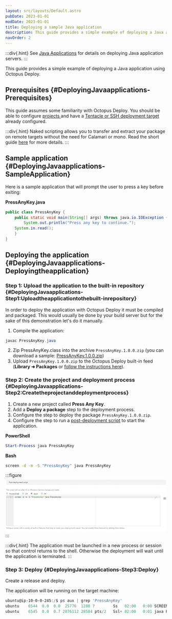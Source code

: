 ```yaml
---
layout: src/layouts/Default.astro
pubDate: 2023-01-01
modDate: 2023-01-01
title: Deploying a sample Java application
description: This guide provides a simple example of deploying a Java application with Octopus Deploy.
navOrder: 2
---
```


:::div{.hint}
See [Java Applications](/docs/deployments/java) for details on deploying Java application servers.
:::

This guide provides a simple example of deploying a Java application using Octopus Deploy.

## Prerequisites {#DeployingJavaapplications-Prerequisites}

This guide assumes some familiarity with Octopus Deploy.  You should be able to configure [projects ](/docs/projects/)and have a [Tentacle or SSH deployment target](/docs/infrastructure) already configured.

:::div{.hint}
Naked scripting allows you to transfer and extract your package on remote targets without the need for Calamari or mono. Read the short guide [here](/docs/deployments/custom-scripts) for more details.
:::

## Sample application {#DeployingJavaapplications-SampleApplication}

Here is a sample application that will prompt the user to press a key before exiting:

**PressAnyKey.java**

```java
public class PressAnyKey {
    public static void main(String[] args) throws java.io.IOException {
        System.out.println("Press any key to continue.");
	System.in.read();
    }
}
```

## Deploying the application {#DeployingJavaapplications-Deployingtheapplication}

### Step 1: Upload the application to the built-in repository {#DeployingJavaapplications-Step1:Uploadtheapplicationtothebuilt-inrepository}

In order to deploy the application with Octopus Deploy it must be compiled and packaged. This would usually be done by your build server but for the sake of this demonstration let's do it manually.

1. Compile the application:

```powershell
javac PressAnyKey.java
```
2. Zip PressAnyKey.class into the archive `PressAnyKey.1.0.0.zip` (you can download a sample: [PressAnyKey.1.0.0.zip](https://download.octopusdeploy.com/demo/PressAnyKey.1.0.0.zip))
3. Upload `PressAnyKey.1.0.0.zip` to the Octopus Deploy built-in feed (**Library ➜ Packages** or [follow the instructions here](/docs/packaging-applications/package-repositories/built-in-repository/#pushing-packages-to-the-built-in-repository)).

### Step 2: Create the project and deployment process {#DeployingJavaapplications-Step2:Createtheprojectanddeploymentprocess}

1. Create a new project called **Press Any Key**.
2. Add a **Deploy a package** step to the deployment process.
3. Configure the step to deploy the package `PressAnyKey.1.0.0.zip`.
4. Configure the step to run a [post-deployment script](/docs/deployments/custom-scripts) to start the application.

**PowerShell**

```powershell
Start-Process java PressAnyKey
```

**Bash**

```bash
screen -d -m -S "PressAnyKey" java PressAnyKey
```

:::figure
![](/docs/deployments/java/5866219.png "width=500")
:::

:::div{.hint}
The application must be launched in a new process or session so that control returns to the shell. Otherwise the deployment will wait until the application is terminated.
:::

### Step 3: Deploy {#DeployingJavaapplications-Step3:Deploy}

Create a release and deploy.

The application will be running on the target machine:

```powershell
ubuntu@ip-10-0-0-245:/$ ps aux | grep 'PressAnyKey'
ubuntu    6544  0.0  0.0  25776  1288 ?        Ss   02:00   0:00 SCREEN -d -m -s PressAnyKey java PressAnyKey
ubuntu    6545  0.0  0.7 2076112 28584 pts/2   Ssl+ 02:00   0:01 java PressAnyKey
```
